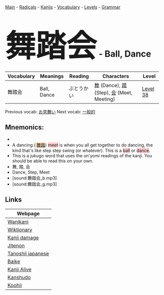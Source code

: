 <style> bigfont {font-size: 100px}</style>
[Main](../README.md) -
[Radicals](../radicals.md) -
[Kanjis](../kanjis.md) -
[Vocabulary](../vocabulary.md) -
[Levels](../levels.md) -
[Grammar](../grammar.md)
# <bigfont> 舞踏会</bigfont> - Ball, Dance 

| Vocabulary | Meanings | Reading | Characters | Level |
| --- | --- | --- | --- | --- |
| 舞踏会 | Ball, Dance | ぶとうかい |  [舞](../kanjis/舞.md) (Dance), [踏](../kanjis/踏.md) (Step), [会](../kanjis/会.md) (Meet, Meeting) | [Level 38](../levels/wk_level38.md) |

Previous vocab: [お見舞い](お見舞い.md) Next vocab: [一般的](一般的.md) 

## Mnemonics:

* 
* A dancing (<span style="background-color:#fed8b1"> [舞踏](https://jisho.org/search/舞踏)</span>) <span style="background-color:#ffcccb"> meet</span> is when you all get together to do dancing, the kind that's like step step swing (or whatever). This is a <span style="background-color:#ffcccb"> ball</span> or <span style="background-color:#ffcccb"> dance</span>.
* This is a jukugo word that uses the on'yomi readings of the kanji. You should be able to read this on your own.
* 舞, 踏, 会
* Dance, Step, Meet
* [sound:舞踏会_b.mp3]
* [sound:舞踏会_g.mp3]


## Links 

| Webpage |
| --- |
| [Wanikani          ](https://www.wanikani.com/kanji/舞踏会) |
| [Wiktionary        ](https://en.wiktionary.org/wiki/舞踏会) |
| [Kanji damage      ](http://www.kanjidamage.com/kanji/search?utf8=✓&q=舞踏会) |
| [Jitenon           ](https://jitenon.com/kanji/舞踏会) |
| [Tanoshii japanese ](https://www.tanoshiijapanese.com/dictionary/kanji.cfm?k=舞踏会) |
| [Baike             ](https://baike.baidu.com/item/舞踏会) |
| [Kanji Alive       ](https://app.kanjialive.com/舞踏会) |
| [Kanshudo          ](https://www.kanshudo.com/searchmn?q=舞踏会) |
| [Koohii            ](https://kanji.koohii.com/study/kanji/舞踏会) |
